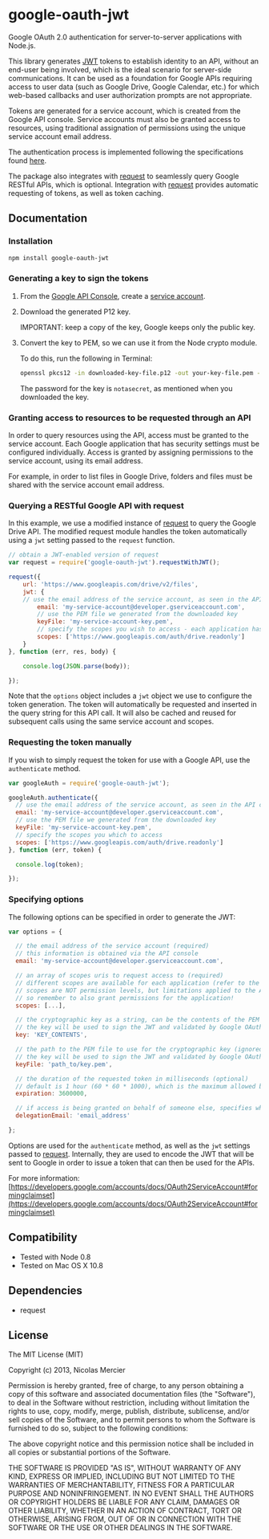 # google-oauth-jwt

Google OAuth 2.0 authentication for server-to-server applications with Node.js.

This library generates [JWT](http://self-issued.info/docs/draft-ietf-oauth-json-web-token.html) tokens to establish
identity to an API, without an end-user being involved, which is the ideal scenario for server-side communications.
It can be used as a foundation for Google APIs requiring access to user data (such as Google Drive, Google
Calendar, etc.) for which web-based callbacks and user authorization prompts are not appropriate.

Tokens are generated for a service account, which is created from the Google API console. Service accounts must also
be granted access to resources, using traditional assignation of permissions using the unique service account email
address.

The authentication process is implemented following the specifications found
[here](https://developers.google.com/accounts/docs/OAuth2ServiceAccount).

The package also integrates with [request](https://github.com/mikeal/request) to seamlessly query Google RESTful APIs,
which is optional. Integration with [request](https://github.com/mikeal/request) provides automatic requesting of
tokens, as well as token caching.

## Documentation

### Installation
```bash
npm install google-oauth-jwt
```

### Generating a key to sign the tokens

1. From the [Google API Console](https://code.google.com/apis/console/), create a
  [service account](https://developers.google.com/console/help/#service_accounts).

2. Download the generated P12 key.

   IMPORTANT: keep a copy of the key, Google keeps only the public key.

3. Convert the key to PEM, so we can use it from the Node crypto module.

   To do this, run the following in Terminal:
   ```bash
   openssl pkcs12 -in downloaded-key-file.p12 -out your-key-file.pem -nodes
   ```

   The password for the key is `notasecret`, as mentioned when you downloaded the key.

### Granting access to resources to be requested through an API

In order to query resources using the API, access must be granted to the service account. Each Google application that
has security settings must be configured individually. Access is granted by assigning permissions to the service
account, using its email address.

For example, in order to list files in Google Drive, folders and files must be shared with the service account email
address.

### Querying a RESTful Google API with request

In this example, we use a modified instance of [request](https://github.com/mikeal/request) to query the
Google Drive API. The modified request module handles the token automatically using a `jwt` setting passed to
the `request` function.

```javascript
// obtain a JWT-enabled version of request
var request = require('google-oauth-jwt').requestWithJWT();

request({
	url: 'https://www.googleapis.com/drive/v2/files',
	jwt: {
    // use the email address of the service account, as seen in the API console
		email: 'my-service-account@developer.gserviceaccount.com',
		// use the PEM file we generated from the downloaded key
		keyFile: 'my-service-account-key.pem',
		// specify the scopes you wish to access - each application has different scopes
		scopes: ['https://www.googleapis.com/auth/drive.readonly']
	}
}, function (err, res, body) {

	console.log(JSON.parse(body));

});
```

Note that the `options` object includes a `jwt` object we use to configure the token generation. The token will
automatically be requested and inserted in the query string for this API call. It will also be cached and
reused for subsequent calls using the same service account and scopes.

### Requesting the token manually

If you wish to simply request the token for use with a Google API, use the `authenticate` method.

```javascript
var googleAuth = require('google-oauth-jwt');

googleAuth.authenticate({
  // use the email address of the service account, as seen in the API console
  email: 'my-service-account@developer.gserviceaccount.com',
  // use the PEM file we generated from the downloaded key
  keyFile: 'my-service-account-key.pem',
  // specify the scopes you which to access
  scopes: ['https://www.googleapis.com/auth/drive.readonly']
}, function (err, token) {

  console.log(token);

});
```

### Specifying options

The following options can be specified in order to generate the JWT:

```javascript
var options = {

  // the email address of the service account (required)
  // this information is obtained via the API console
  email: 'my-service-account@developer.gserviceaccount.com',

  // an array of scopes uris to request access to (required)
  // different scopes are available for each application (refer to the app documentation)
  // scopes are NOT permission levels, but limitations applied to the API access
  // so remember to also grant permissions for the application!
  scopes: [...],

  // the cryptographic key as a string, can be the contents of the PEM file
  // the key will be used to sign the JWT and validated by Google OAuth
  key: 'KEY_CONTENTS',

  // the path to the PEM file to use for the cryptographic key (ignored is 'key' is also defined)
  // the key will be used to sign the JWT and validated by Google OAuth
  keyFile: 'path_to/key.pem',

  // the duration of the requested token in milliseconds (optional)
  // default is 1 hour (60 * 60 * 1000), which is the maximum allowed by Google
  expiration: 3600000,

  // if access is being granted on behalf of someone else, specifies who is impersonating the service account
  delegationEmail: 'email_address'

};
```

Options are used for the `authenticate` method, as well as the `jwt` settings passed to
[request](https://github.com/mikeal/request). Internally, they are used to encode the JWT that will be sent to
Google in order to issue a token that can then be used for the APIs.

For more information:
[https://developers.google.com/accounts/docs/OAuth2ServiceAccount#formingclaimset](https://developers.google.com/accounts/docs/OAuth2ServiceAccount#formingclaimset)

## Compatibility

+ Tested with Node 0.8
+ Tested on Mac OS X 10.8

## Dependencies

+ request

## License

The MIT License (MIT)

Copyright (c) 2013, Nicolas Mercier

Permission is hereby granted, free of charge, to any person obtaining a copy
of this software and associated documentation files (the "Software"), to deal
in the Software without restriction, including without limitation the rights
to use, copy, modify, merge, publish, distribute, sublicense, and/or sell
copies of the Software, and to permit persons to whom the Software is
furnished to do so, subject to the following conditions:

The above copyright notice and this permission notice shall be included in
all copies or substantial portions of the Software.

THE SOFTWARE IS PROVIDED "AS IS", WITHOUT WARRANTY OF ANY KIND, EXPRESS OR
IMPLIED, INCLUDING BUT NOT LIMITED TO THE WARRANTIES OF MERCHANTABILITY,
FITNESS FOR A PARTICULAR PURPOSE AND NONINFRINGEMENT. IN NO EVENT SHALL THE
AUTHORS OR COPYRIGHT HOLDERS BE LIABLE FOR ANY CLAIM, DAMAGES OR OTHER
LIABILITY, WHETHER IN AN ACTION OF CONTRACT, TORT OR OTHERWISE, ARISING FROM,
OUT OF OR IN CONNECTION WITH THE SOFTWARE OR THE USE OR OTHER DEALINGS IN
THE SOFTWARE.
